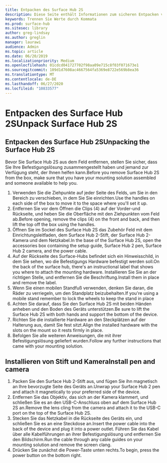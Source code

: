 ```yaml
---
title: Entpacken des Surface Hub 2S
description: Diese Seite enthält Informationen zum sicheren Entpacken von Surface Hub 2S.
keywords: Trennen Sie Werte durch Kommata
ms.prod: surface-hub
ms.sitesec: library
author: greg-lindsay
ms.author: greglin
manager: laurawi
audience: Admin
ms.topic: article
ms.date: 06/20/2019
ms.localizationpriority: Medium
ms.openlocfilehash: 01cdcd041727702f98aa09e715c8f03f071673e1
ms.sourcegitcommit: 109d1d7608ac4667564fa5369e8722e569b8ea36
ms.translationtype: MT
ms.contentlocale: de-DE
ms.lasthandoff: 06/27/2020
ms.locfileid: "10833577"
---
```

# <span data-ttu-id="12112-104">Entpacken des Surface Hub 2S</span><span class="sxs-lookup"><span data-stu-id="12112-104">Unpack Surface Hub 2S</span></span>

## <span data-ttu-id="12112-105">Entpacken des Surface Hub 2S</span><span class="sxs-lookup"><span data-stu-id="12112-105">Unpacking the Surface Hub 2S</span></span>

<span data-ttu-id="12112-106">Bevor Sie Surface Hub 2S aus dem Feld entfernen, stellen Sie sicher, dass Sie Ihre Befestigungslösung zusammengestellt haben und jemand zur Verfügung steht, der Ihnen helfen kann.</span><span class="sxs-lookup"><span data-stu-id="12112-106">Before you remove Surface Hub 2S from the box, make sure that you have your mounting solution assembled and someone available to help you.</span></span>

1. <span data-ttu-id="12112-107">Verwenden Sie die Ziehpunkte auf jeder Seite des Felds, um Sie in den Bereich zu verschieben, in dem Sie Sie einrichten.</span><span class="sxs-lookup"><span data-stu-id="12112-107">Use the handles on each side of the box to move it to the space where you'll set it up.</span></span>
2. <span data-ttu-id="12112-108">Entfernen Sie vor dem Öffnen die Clips (4) auf der Vorder-und Rückseite, und heben Sie die Oberfläche mit den Ziehpunkten vom Feld ab.</span><span class="sxs-lookup"><span data-stu-id="12112-108">Before opening, remove the clips (4) on the front and back, and then lift the top off the box using the handles.</span></span>
3. <span data-ttu-id="12112-109">Öffnen Sie im Sockel des Surface Hub 2S das Zubehör Feld mit dem Einrichtungsleitfaden, dem Surface Hub 2-Stift, der Surface Hub 2-Kamera und dem Netzkabel.</span><span class="sxs-lookup"><span data-stu-id="12112-109">In the base of the Surface Hub 2S, open the accessories box containing the setup guide, Surface Hub 2 pen, Surface Hub 2 camera, and the power cable.</span></span>
4. <span data-ttu-id="12112-110">Auf der Rückseite des Surface-Hubs befindet sich ein Hinweisschild, in dem Sie sehen, wo die Befestigungs Hardware befestigt werden soll.</span><span class="sxs-lookup"><span data-stu-id="12112-110">On the back of the surface hub, there's an instructional label that shows you where to attach the mounting hardware.</span></span> <span data-ttu-id="12112-111">Installieren Sie Sie an der richtigen Stelle, und entfernen Sie die Beschriftung.</span><span class="sxs-lookup"><span data-stu-id="12112-111">Install them in place and remove the label.</span></span>
5. <span data-ttu-id="12112-112">Wenn Sie einen mobilen Standfuß verwenden, denken Sie daran, die Räder zu verriegeln, um den Standplatz beizubehalten.</span><span class="sxs-lookup"><span data-stu-id="12112-112">If you're using a mobile stand remember to lock the wheels to keep the stand in place</span></span>
6. <span data-ttu-id="12112-113">Achten Sie darauf, dass Sie den Surface Hub 2S mit beiden Händen anheben und den Boden des Geräts unterstützen.</span><span class="sxs-lookup"><span data-stu-id="12112-113">Be sure to lift the Surface Hub 2S with both hands and support the bottom of the device.</span></span>
7. <span data-ttu-id="12112-114">Richten Sie die installierte Hardware an den Steckplätzen auf der Halterung aus, damit Sie fest sitzt.</span><span class="sxs-lookup"><span data-stu-id="12112-114">Align the installed hardware with the slots on the mount so it rests firmly in place.</span></span>
8. <span data-ttu-id="12112-115">Befolgen Sie alle weiteren Anweisungen, die mit ihrer Befestigungslösung geliefert wurden.</span><span class="sxs-lookup"><span data-stu-id="12112-115">Follow any further instructions that came with your mounting solution.</span></span>

## <span data-ttu-id="12112-116">Installieren von Stift und Kamera</span><span class="sxs-lookup"><span data-stu-id="12112-116">Install pen and camera</span></span>

1. <span data-ttu-id="12112-117">Packen Sie den Surface Hub 2-Stift aus, und fügen Sie ihn magnetisch an Ihre bevorzugte Seite des Geräts an.</span><span class="sxs-lookup"><span data-stu-id="12112-117">Unwrap your Surface Hub 2 pen and attach it magnetically to your preferred side of the device.</span></span>
2. <span data-ttu-id="12112-118">Entfernen Sie das Objektiv, das sich an der Kamera klammert, und schließen Sie es an den USB-C-Anschluss oben auf dem Surface Hub 2S an.</span><span class="sxs-lookup"><span data-stu-id="12112-118">Remove the lens cling from the camera and attach it to the USB-C port on the top of the Surface Hub 2S.</span></span>
3. <span data-ttu-id="12112-119">Stecken Sie das Netzkabel in die Rückseite des Geräts ein, und schließen Sie es an eine Steckdose an.</span><span class="sxs-lookup"><span data-stu-id="12112-119">Insert the power cable into the back of the device and plug it into a power outlet.</span></span> <span data-ttu-id="12112-120">Führen Sie das Kabel über alle Kabelführungen an ihrer Befestigungslösung und entfernen Sie den Bildschirm.</span><span class="sxs-lookup"><span data-stu-id="12112-120">Run the cable through any cable guides on your mounting solution and remove the screen clang.</span></span>
4. <span data-ttu-id="12112-121">Drücken Sie zunächst die Power-Taste unten rechts.</span><span class="sxs-lookup"><span data-stu-id="12112-121">To begin, press the power button on the bottom right.</span></span>
